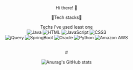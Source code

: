 <div align="center">
Hi there! 👋

:tangerine:Tech stacks:blossom:

Techs i've used least one <br/>
<img alt="Java" src ="https://img.shields.io/badge/Java-5BC4EE.svg?&style=flat-square,&logo=Java&logoColor=white"/> 
<img alt="HTML" src ="https://img.shields.io/badge/HTML-E34F26.svg?&style=flat-square,&logo=HTML5&logoColor=white"/>
<img alt="JavaScript" src ="https://img.shields.io/badge/JavaScript-FDC43E.svg?&style=flat-square,&logo=JavaScript&logoColor=white"/>
<img alt="CSS3" src ="https://img.shields.io/badge/CSS3-F08705.svg?&style=flat-square,&logo=CSS3&logoColor=white"/><br/>
<img alt="jQuery" src ="https://img.shields.io/badge/jQuery-9266CC.svg?&style=flat-square,&logo=jQuery&logoColor=white"/>
<img alt="SpringBoot" src ="https://img.shields.io/badge/SpringBoot-A5CD39.svg?&style=flat-square,&logo=SpringBoot&logoColor=white"/>
<img alt="Oracle" src ="https://img.shields.io/badge/Oracle-FF8282.svg?&style=flat-square,&logo=Oracle&logoColor=white"/>
<img alt="Python" src ="https://img.shields.io/badge/Python-3776AB.svg?&style=flat-square,&logo=Python&logoColor=white"/>
<img alt="Amazon AWS" src ="https://img.shields.io/badge/AWS-999999.svg?&style=flat-square,&logo=Amazon AWS&logoColor=white"/> <br/>

<br/>#<br/>

![Anurag's GitHub stats](https://github-readme-stats.vercel.app/api?username=ttaehee&show_icons=true&theme=buefy)<br/>
</div>

